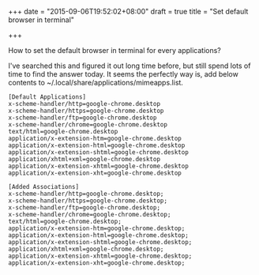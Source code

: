 +++
date = "2015-09-06T19:52:02+08:00"
draft = true
title = "Set default browser in terminal"

+++

How to set the default browser in terminal for every applications?   

I've searched this and figured it out long time before, but still spend lots of time to find the answer today.
It seems the perfectly way is, add below contents to ~/.local/share/applications/mimeapps.list.

<!--more-->

```
[Default Applications]
x-scheme-handler/http=google-chrome.desktop
x-scheme-handler/https=google-chrome.desktop
x-scheme-handler/ftp=google-chrome.desktop
x-scheme-handler/chrome=google-chrome.desktop
text/html=google-chrome.desktop
application/x-extension-htm=google-chrome.desktop
application/x-extension-html=google-chrome.desktop
application/x-extension-shtml=google-chrome.desktop
application/xhtml+xml=google-chrome.desktop
application/x-extension-xhtml=google-chrome.desktop
application/x-extension-xht=google-chrome.desktop

[Added Associations]
x-scheme-handler/http=google-chrome.desktop;
x-scheme-handler/https=google-chrome.desktop;
x-scheme-handler/ftp=google-chrome.desktop;
x-scheme-handler/chrome=google-chrome.desktop;
text/html=google-chrome.desktop;
application/x-extension-htm=google-chrome.desktop;
application/x-extension-html=google-chrome.desktop;
application/x-extension-shtml=google-chrome.desktop;
application/xhtml+xml=google-chrome.desktop;
application/x-extension-xhtml=google-chrome.desktop;
application/x-extension-xht=google-chrome.desktop;

```
